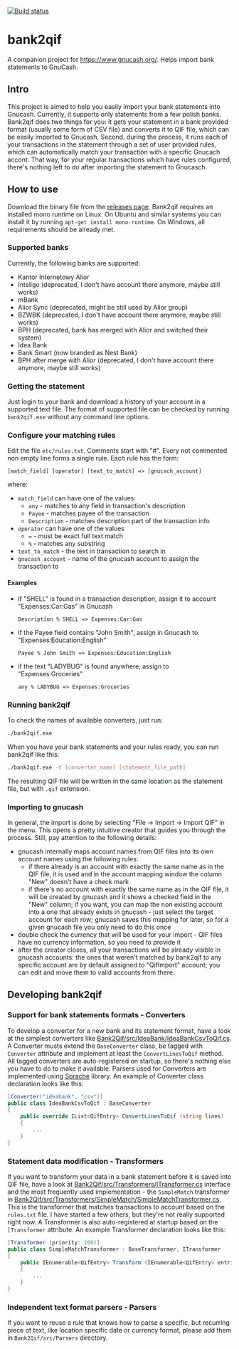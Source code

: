 [![Build status](https://travis-ci.com/piontec/bank2qif.svg?branch=master)](https://travis-ci.com/piontec/bank2qif.svg?branch=master)
# bank2qif
A companion project for https://www.gnucash.org/. Helps import bank statements to GnuCash.

## Intro
This project is aimed to help you easily import your bank statements into Gnucash. Currently, it supports only statements from a few polish banks. Bank2qif does two things for you: it gets your statement in a bank provided format (usually some form of CSV file) and converts it to QIF file, which can be easily imported to Gnucash, Second, during the process, it runs each of your transactions in the statement through a set of user provided rules, which can automatically match your transaction with a specific Gnucach accont. That way, for your regular transactions which have rules configured, there's nothing left to do after importing the statement to Gnucasch.

## How to use
Download the binary file from the [releases page](https://github.com/piontec/bank2qif/releases). Bank2qif requires an installed mono runtime on Linux. On Ubuntu and similar systems you can install it by running `apt-get install mono-runtime`. On Windows, all requirements should be already met.

### Supported banks
Currently, the following banks are supported:
* Kantor Internetowy Alior
* Inteligo (deprecated, I don't have account there anymore, maybe still works)
* mBank
* Alior Sync (deprecated, might be still used by Alior group)
* BZWBK (deprecated, I don't have account there anymore, maybe still works)
* BPH (deprecated, bank has merged with Alior and switched their system)
* Idea Bank
* Bank Smart (now branded as Nest Bank)
* BPH after merge with Alior (deprecated, I don't have account there anymore, maybe still works)

### Getting the statement
Just login to your bank and download a history of your account in a supported text file. The format of supported file can be checked by running `bank2qif.exe` without any command line options.

### Configure your matching rules
Edit the file `etc/rules.txt`. Comments start with "#". Every not commented non empty line forms a single rule. Each rule has the form:
```
[match_field] [operator] [text_to_match] => [gnucach_account]
```
where:
* `match_field` can have one of the values:
    * `any` - matches to any field in transaction's description
    * `Payee` - matches payee of the transaction
    * `Description` - matches description part of the transaction info
* `operator` can have one of the values
    * `=` - must be exact full text match
    * `%` - matches any substring
* `text_to_match` - the text in transaction to search in
* `gnucash_account` - name of the gnucash account to assign the transaction to

#### Examples
* if "SHELL" is found in a transaction description, assign it to account "Expenses:Car:Gas" in Gnucash
    ```
    Description % SHELL => Expenses:Car:Gas
    ```
* if the Payee field contains "John Smith", assign in Gnucash to "Expenses:Education:English"
    ```
    Payee % John Smith => Expenses:Education:English
    ```
* if the text "LADYBUG" is found anywhere, assign to "Expenses:Groceries"
    ```
    any % LADYBUG => Expenses:Groceries
    ```

### Running bank2qif
To check the names of available converters, just run:
```bash
./bank2qif.exe
```
When you have your bank statements and your rules ready, you can run bank2qif like this:
```bash
./bank2qif.exe -t [converter_name] [statement_file_path]
```
The resulting QIF file will be written in the same location as the statement file, but with `.qif` extension. 

### Importing to gnucash
In general, the import is done by selecting "File -> Import -> Import QIF" in the menu. This opens a pretty intuitive creator that guides you through the process. Still, pay attention to the following details:
* gnucash internally maps account names from QIF files into its own account names using the following rules:
    * if there already is an account with exactly the same name as in the QIF file, it is used and in the account mapping window the column "New" doesn't have a check mark
    * if there's no account with exactly the same name as in the QIF file, it will be created by gnucash and it shows a checked field in the "New" column; if you want, you can map the non existing account into a one that already exists in gnucash - just select the target account for each row; gnucash saves this mapping for later, so for a given gnucash file you only need to do this once
* double check the currency that will be used for your import - QIF files have no currency information, so you need to provide it
* after the creator closes, all your transactions will be already visible in gnucash accounts: the ones that weren't matched by bank2qif to any specific account are by default assigned to "QifImport" account; you can edit and move them to valid accounts from there.

## Developing bank2qif
### Support for bank statements formats - Converters
To develop a converter for a new bank and its statement format, have a look at the simplest converters like [Bank2Qif/src/IdeaBank/IdeaBankCsvToQif.cs](Bank2Qif/src/IdeaBank/IdeaBankCsvToQif.cs). A Converter musts extend the `BaseConverter` class, be tagged with `Converter` attribute and implement at least the `ConvertLinesToQif` method. All tagged converters are auto-registered on startup, so there's nothing else you have to do to make it available. Parsers used for Converters are implemented using [Sprache](https://github.com/sprache/Sprache) library. An example of Converter class declaration looks like this:
```csharp
[Converter("ideabank", "csv")]
public class IdeaBankCsvToQif : BaseConverter
{
	public override IList<QifEntry> ConvertLinesToQif (string lines)
    {
        ...
    }
}
```

### Statement data modification - Transformers
If you want to transform your data in a bank statement before it is saved into QIF file, have a look at [Bank2Qif/src/Transformers/ITransformer.cs](Bank2Qif/src/Transformers/ITransformer.cs) interface and the most frequently used implementation - the `SimpleMatch` transformer in [Bank2Qif/src/Transformers/SimpleMatch/SimpleMatchTransformer.cs](Bank2Qif/src/Transformers/SimpleMatch/SimpleMatchTransformer.cs). This is the transformer that matches transactions to account based on the `rules.txt` file. I have started a few others, but they're not really supported right now. A Transformer is also auto-registered at startup based on the `[Transformer` attribute. An example Transformer declaration looks like this:
```csharp
[Transformer (priority: 100)]
public class SimpleMatchTransformer : BaseTransformer, ITransformer
{
    public IEnumerable<QifEntry> Transform (IEnumerable<QifEntry> entries)
    {
        ...
    }
}
```

### Independent text format parsers - Parsers
If you want to reuse a rule that knows how to parse a specific, but recurring piece of text, like location specific date or currency format, please add them in `Bank2Qif/src/Parsers` directory.
